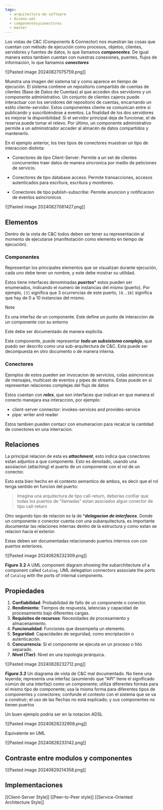 ```yaml
---
tags:
  - arquitectura-de-software
  - diseno-uml
  - componentesyconectores
  - master
---
```

Los vistas de C&C (Components & Connector) nos muestran las cosas que cuentan con método de ejecución como procesos, objetos, clientes, servidores y fuentes de datos, lo que llamamos ***componentes***. De igual manera estos tambien cuentan con nuestras conexiones, puentes, flujos de informacion, lo que llamamos ***conectores***

![[Pasted image 20240827075759.png]]

 Muestra una imagen del sistema tal y como aparece en tiempo de ejecución. El sistema contiene un repositorio compartido de cuentas de clientes (Base de Datos de Cuentas) al que acceden dos servidores y un componente administrativo. Un conjunto de clientes cajeros puede interactuar con los servidores del repositorio de cuentas, encarnando un estilo cliente-servidor. Estos componentes cliente se comunican entre sí publicando y suscribiéndose a eventos. La finalidad de los dos servidores es mejorar la disponibilidad: Si el servidor principal deja de funcionar, el de reserva puede tomar el relevo. Por último, un componente administrativo permite a un administrador acceder al almacén de datos compartidos y mantenerlo.

En el ejemplo anterior, los tres tipos de conectores muestran un tipo de interaccion distinta:

- Conectores de tipo Client-Server: Permite a un set de clientes concurrentes traer datos de manera sincronica por medio de peticiones de servicio.

- Conectores de tipo database access: Permite transacciones, accesos autenticados para escritura, escritura y monitoreo.

- Conectores de tipo publish-subscribe: Permite anuncion y notificacion de eventos asincronicos


![[Pasted image 20240827081427.png]]
## Elementos 

Dentro de la vista de C&C todos deben ser tener su representación al momento de ejecutarse (manifestación como elemento en tiempo de ejecución).

### Componentes
Representan los principales elementos que se visualizan durante ejecución, cada uno debe tener un nombre, y este debe mostrar su utilidad.

Estos tiene interfaces denominadas ***puertos**** estos pueden ser enumerados, indicando el numero de instancias del mismo (puerto). Por ejemplo, `[3]` significa que 3 ocurrencias de este puerto, `[0..10]` significa que hay de 0 a 10 instancias del mismo.

>[!NOTE]
>Es una interfaz de un componente. Este define un punto de interaccion de un componente con su entorno

Este debe ser documentado de manera explicita.

Este componente, puede representar ***todo un subsistema complejo***, que puedo ser descrito como una sub-arquitectura de C&C. Esta puede ser decompuesta en otro documento o de manera interna.

### Conectores
Ejemplos de estos pueden ser invocacion de servicios, colas asincronicas de mensajes, multicast de eventos y pipes de streams. Estas puede en si representan relaciones complejas del flujo de datos 

Estos cuentan con ***roles***, que son interfaces que indican en que manera el conecto manejara esa interaccion, por ejemplo:

- client-server connector: invokes-services and provides-service 
- pipe: writer and reader

Estos tambien pueden contacr con enumeracion para recalcar la cantidad de conectores en una interracion.

## Relaciones

La principal relacion de esta es ***attachment***, esto indica que conectores estan adjuntos a que componente. Esto es denotado, usando una asosiacion (attaching) el puerto de un componente con el rol de un conector.

Esto esta bien hecho en el contexto semantico de ambos, es decir que el rol tenga sentido en funcion del puerto:

> Imagina una arquitectura de tipo call-return, deberias confiar que todas los puertos de "llamadas" estan asociados algun conector de tipo call-return

Otro segundo tipo de relacion es la de ****delagacion de interfaces***. Donde un componente o conector cuenta con una subarquitectura, es importante documentar las relaciones internas dentro de la estructura y como estan se relacion hacia el exterior.

Estas deben ser documentadas relacionando puertos internos con con puertos exteriores.

![[Pasted image 20240828232309.png]]

**Figure 3.2** A UML component diagram showing the subarchitecture of a component called `Catalog`. UML delegation connectors associate the ports of `Catalog` with the ports of internal components.

## Propiedades

1. **Confiabilidad**: Probabilidad de fallo de un componente o conector.
2. **Rendimiento**: Tiempos de respuesta, latencias y capacidad de procesamiento bajo diferentes cargas.
3. **Requisitos de recursos**: Necesidades de procesamiento y almacenamiento.
4. **Funcionalidad**: Funciones que desempeña un elemento.
5. **Seguridad**: Capacidades de seguridad, como encriptación o autenticación.
6. **Concurrencia**: Si el componente se ejecuta en un proceso o hilo separado.
7. **Nivel (Tier)**: Nivel en una topología jerárquica.


![[Pasted image 20240828232712.png]]

***Figura 3.3*** Un diagrama de vista de C&C mal documentado. No tiene una leyenda; representa una interfaz (asumiendo que "API" tiene el significado común de una interfaz) como un componente; utiliza diferentes formas para el mismo tipo de componente; usa la misma forma para diferentes tipos de componentes y conectores; confunde el contexto con el sistema que se va a construir; el uso de las flechas no está explicado; y sus componentes no tienen puertos

Un buen ejemplo podria ser en la notacion ADSL

![[Pasted image 20240828232908.png]]

Equivalente en UML

![[Pasted image 20240828233142.png]]
## Contraste entre modulos y componentes

![[Pasted image 20240829214358.png]]


## Implementaciones 

[[Client-Server Style]]
[[Peer-to-Peer style]]
[[Service-Oriented Architecture Style]]

